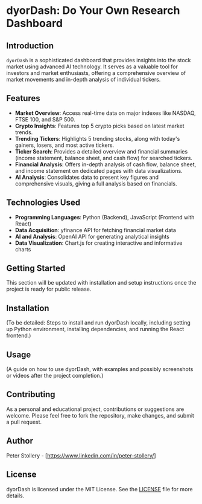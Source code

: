 # dyorDash: Do Your Own Research Dashboard

## Introduction
`dyorDash` is a sophisticated dashboard that provides insights into the stock market using advanced AI technology. It serves as a valuable tool for investors and market enthusiasts, offering a comprehensive overview of market movements and in-depth analysis of individual tickers.

## Features
- **Market Overview**: Access real-time data on major indexes like NASDAQ, FTSE 100, and S&P 500.
- **Crypto Insights**: Features top 5 crypto picks based on latest market trends.
- **Trending Tickers**: Highlights 5 trending stocks, along with today's gainers, losers, and most active tickers.
- **Ticker Search**: Provides a detailed overview and financial summaries (income statement, balance sheet, and cash flow) for searched tickers.
- **Financial Analysis**: Offers in-depth analysis of cash flow, balance sheet, and income statement on dedicated pages with data visualizations.
- **AI Analysis**: Consolidates data to present key figures and comprehensive visuals, giving a full analysis based on financials.

## Technologies Used
- **Programming Languages**: Python (Backend), JavaScript (Frontend with React)
- **Data Acquisition**: yfinance API for fetching financial market data
- **AI and Analysis**: OpenAI API for generating analytical insights
- **Data Visualization**: Chart.js for creating interactive and informative charts

## Getting Started
This section will be updated with installation and setup instructions once the project is ready for public release.

## Installation
(To be detailed: Steps to install and run dyorDash locally, including setting up Python environment, installing dependencies, and running the React frontend.)

## Usage
(A guide on how to use dyorDash, with examples and possibly screenshots or videos after the project completion.)

## Contributing
As a personal and educational project, contributions or suggestions are welcome. Please feel free to fork the repository, make changes, and submit a pull request.

## Author
Peter Stollery - [https://www.linkedin.com/in/peter-stollery/]

## License
dyorDash is licensed under the MIT License. See the [LICENSE](LICENSE) file for more details.
